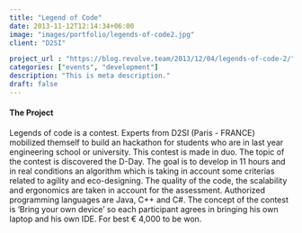 ```yaml
---
title: "Legend of Code"
date: 2013-11-12T12:14:34+06:00
image: "images/portfolio/legends-of-code2.jpg"
client: "D2SI"

project_url : "https://blog.revolve.team/2013/12/04/legends-of-code-2/"
categories: ["events", "development"]
description: "This is meta description."
draft: false
---
```


#### The Project

Legends of code is a contest. Experts from D2SI (Paris - FRANCE) mobilized themself to build an hackathon for students who are in last year engineering school or university. This contest is made in duo. The topic of the contest is discovered the D-Day. The goal is to develop in 11 hours and in real conditions an algorithm which is taking in account some criterias related to agility and eco-designing. The quality of the code, the scalability and ergonomics are taken in account for the assessment. Authorized programming languages are Java, C++ and C#. The concept of the contest is ‘Bring your own device’ so each participant agrees in bringing his own laptop and his own IDE. For best € 4,000 to be won.
